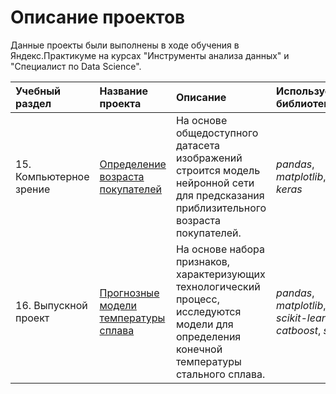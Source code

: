 # Описание проектов

Данные проекты были выполнены в ходе обучения в Яндекс.Практикуме на курсах "Инструменты анализа данных" и "Специалист по Data Science".

| Учебный раздел | Название проекта | Описание | Используемые библиотеки | Файлы |
| :--------------| :--------------- | :------- | :---------------------- | ----- |
| 15. Компьютерное зрение | [Определение возраста покупателей](15_nn_face_age_predictor) | На основе общедоступного датасета изображений строится модель нейронной сети для предсказания приблизительного возраста покупателей. | *pandas*, *matplotlib*, *keras* | [IPYNB](15_nn_face_age_predictor/project.ipynb)<br>[HTML](https://nbviewer.org/github/mk13inc/yandex_practicum_projects/blob/main/15_nn_face_age_predictor/project.ipynb) |
| 16. Выпускной проект | [Прогнозные модели температуры сплава](16_steel_temp_ml_analysis) | На основе набора признаков, характеризующих технологический процесс, исследуются модели для определения конечной температуры стального сплава.| *pandas*, *matplotlib*, *phik*, *scikit-learn*, *catboost*, *shap* | [IPYNB](16_ml_steel_temp_analysis/project.ipynb)<br>[HTML](https://nbviewer.org/github/mk13inc/yandex_practicum_projects/blob/main/16_ml_steel_temp_analysis/project.ipynb) |